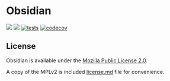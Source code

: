 # Obsidian

[![](https://img.shields.io/endpoint?url=https%3A%2F%2Fswiftpackageindex.com%2Fapi%2Fpackages%2Fbeeauvin%2FObsidian%2Fbadge%3Ftype%3Dswift-versions)](https://swiftpackageindex.com/beeauvin/Obsidian)
[![](https://img.shields.io/endpoint?url=https%3A%2F%2Fswiftpackageindex.com%2Fapi%2Fpackages%2Fbeeauvin%2FObsidian%2Fbadge%3Ftype%3Dplatforms)](https://swiftpackageindex.com/beeauvin/Obsidian)
[![tests](https://github.com/beeauvin/Obsidian/actions/workflows/tests.yml/badge.svg)](https://github.com/beeauvin/Obsidian/actions/workflows/tests.yml)
[![codecov](https://codecov.io/gh/beeauvin/Obsidian/graph/badge.svg?token=lh06ObzlsO)](https://codecov.io/gh/beeauvin/Obsidian)

## License

Obsidian is available under the [Mozilla Public License 2.0](https://mozilla.org/MPL/2.0/).

A copy of the MPLv2 is included [license.md](/license.md) file for convenience.
